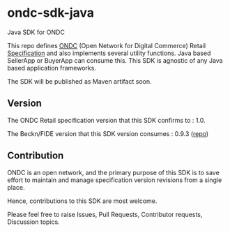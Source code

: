 # ondc-sdk-java
Java SDK for ONDC

This repo defines [ONDC](https://ondc.org/) (Open Network for Digital Commerce) Retail [Specification](https://app.swaggerhub.com/apis/ONDC/ONDC-Protocol-Retail/1.0.28) and also implements several utility functions.
Java based SellerApp or BuyerApp can consume this. This SDK is agnostic of any Java based application frameworks.

The SDK will be published as Maven artifact soon.

## Version

The ONDC Retail specification version that this SDK confirms to : 1.0.

The Beckn/FIDE version that this SDK version consumes : 0.9.3 ([repo](https://github.com/venkatramanm/beckn-sdk-java))

## Contribution

ONDC is an open network, and the primary purpose of this SDK is to save effort to maintain and manage specification version revisions from a single place. 

Hence, contributions to this SDK are most welcome. 

Please feel free to raise Issues, Pull Requests, Contributor requests, Discussion topics.
